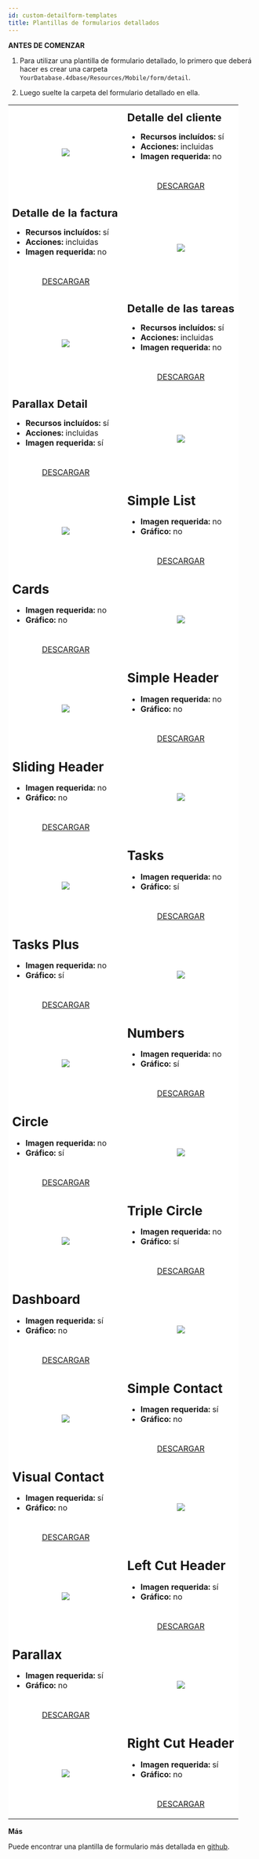 ```yaml
---
id: custom-detailform-templates
title: Plantillas de formularios detallados
---
```



<div class = "tips"> 

**ANTES DE COMENZAR**

1. Para utilizar una plantilla de formulario detallado, lo primero que deberá hacer es crear una carpeta `YourDatabase.4dbase/Resources/Mobile/form/detail`.

2. Luego suelte la carpeta del formulario detallado en ella.</div> 

<div style="height: auto;">
  <table>
<col width="50%"> 
<col width="50%"> 
<tr>
  <td style="height: auto; vertical-align: middle;text-align: center; border-color: #FFFFFF;background-color: #FFFFFF">
<img style="max-height: 750px" src="https://raw.githubusercontent.com/4d-for-ios/form-detail-ClientDetail/master/template.gif" />
  </td>
  <td style="height: auto; vertical-align: middle;border-color: #FFFFFF;background-color: #FFFFFF">
<h1 style="margin-top: 10px; font-size:22px">
  Detalle del cliente
</h1>

<ul style="font-size:16px">
  <li>
<strong>Recursos incluídos:</strong> sí
  </li>
  <li>
<strong>Acciones:</strong> incluidas
  </li>
  <li>
<strong>Imagen requerida:</strong> no
  </li>
</ul>

<div style="text-align: center; margin-top: 40px;">
  <p>
<a class="button" style="width: 50%" href="https://github.com/4d-for-ios/form-detail-ClientDetail/releases/latest/download/form-detail-ClientDetail.zip">DESCARGAR</a>
  </p>
</div>
  </td>
</tr>

<tr>
  <td style="height: auto; vertical-align: middle;border-color: #FFFFFF;background-color: #FFFFFF">
<h1 style="margin-top: 10px; font-size:22px">
  Detalle de la factura
</h1>

<ul style="font-size:c16px">
  <li>
<strong>Recursos incluídos:</strong> sí
  </li>
  <li>
<strong>Acciones:</strong> incluidas
  </li>
  <li>
<strong>Imagen requerida:</strong> no
  </li>
</ul>

<div style="text-align: center; margin-top: 40px;">
  <p>
<a class="button" style="width: 50%" href="https://github.com/4d-for-ios/form-detail-InvoiceDetail/releases/latest/download/form-detail-InvoiceDetail.zip">DESCARGAR</a>
  </p>
</div>
  </td>
  
  <td style="height: auto; vertical-align: middle;text-align: center; border-color: #FFFFFF;background-color: #FFFFFF">
<img style="max-height: 750px" src="https://raw.githubusercontent.com/4d-for-ios/form-detail-InvoiceDetail/master/template.gif" />
  </td>
  
  <tr>
<td style="height: auto; vertical-align: middle;text-align: center; border-color: #FFFFFF;background-color: #FFFFFF">
  <img style="max-height: 750px" src="https://raw.githubusercontent.com/4d-for-ios/form-detail-TasksDetail/master/template.gif" />
</td>

<td style="height: auto; vertical-align: middle;border-color: #FFFFFF;background-color: #FFFFFF">
  <h1 style="margin-top: 10px; font-size:22px">
Detalle de las tareas
  </h1>
  
  <ul style="font-size:16px">
<li>
  <strong>Recursos incluídos:</strong> sí
</li>
<li>
  <strong>Acciones:</strong> incluidas
</li>
<li>
  <strong>Imagen requerida:</strong> no
</li>
  </ul>
  
  <div style="text-align: center; margin-top: 40px;">
<p>
  <a class="button" style="width: 50%" href="https://github.com/4d-for-ios/form-detail-TasksDetail/releases/latest/download/form-detail-TasksDetail.zip">DESCARGAR</a>
</p>
  </div>
</td>
  </tr>
  
  <tr>
<td style="height: auto; vertical-align: middle;border-color: #FFFFFF;background-color: #FFFFFF">
  <h1 style="margin-top: 10px; font-size:22px">
Parallax Detail
  </h1>
  
  <ul style="font-size:c16px">
<li>
  <strong>Recursos incluídos:</strong> sí
</li>
<li>
  <strong>Acciones:</strong> incluidas
</li>
<li>
  <strong>Imagen requerida:</strong> sí
</li>
  </ul>
  
  <div style="text-align: center; margin-top: 40px;">
<p>
  <a class="button" style="width: 50%" href="https://github.com/4d-for-ios/form-detail-ParallaxDetail/releases/latest/download/form-detail-ParallaxDetail.zip">DESCARGAR</a>
</p>
  </div>
</td>

<td style="height: auto; vertical-align: middle;text-align: center; border-color: #FFFFFF;background-color: #FFFFFF">
  <img style="max-height: 750px" src="https://raw.githubusercontent.com/4d-for-ios/form-detail-ParallaxDetail/master/template.gif" />
</td>
  </tr>
  
  <tr>
<td style="height: auto; vertical-align: middle;text-align: center; border-color: #FFFFFF;background-color: #FFFFFF">
  <img style="max-height: 750px" src="https://raw.githubusercontent.com/4d-for-ios/form-detail-SimpleList/master/template.gif" />
</td>

<td style="height: auto; vertical-align: middle;border-color: #FFFFFF;background-color: #FFFFFF">
  <h1 style="margin-top: 10px; font-size:26px">
Simple List
  </h1>
  
  <ul style="font-size:16px">
<li>
  <strong>Imagen requerida:</strong> no
</li>
<li>
  <strong>Gráfico:</strong> no
</li>
  </ul>
  
  <div style="text-align: center; margin-top: 40px;">
<p>
  <a class="button" style="width: 50%" href="https://github.com/4d-for-ios/form-detail-SimpleList/releases/latest/download/form-detail-SimpleList.zip">DESCARGAR</a>
</p>
  </div>
</td>
  </tr>
  
  <tr>
<td style="height: auto; vertical-align: middle;border-color: #FFFFFF;background-color: #FFFFFF">
  <h1 style="margin-top: 10px; font-size:26px">
Cards
  </h1>
  
  <ul style="font-size:16px">
<li>
  <strong>Imagen requerida:</strong> no
</li>
<li>
  <strong>Gráfico:</strong> no
</li>
  </ul>
  
  <div style="text-align: center; margin-top: 40px;">
<p>
  <a class="button" style="width: 50%" href="https://github.com/4d-for-ios/form-detail-Cards/releases/latest/download/form-detail-Cards.zip">DESCARGAR</a>
</p>
  </div>
</td>

<td style="height: auto; vertical-align: middle;text-align: center; border-color: #FFFFFF;background-color: #FFFFFF">
  <img style="max-height: 750px" src="https://raw.githubusercontent.com/4d-for-ios/form-detail-Cards/master/template.gif" />
</td>
  </tr>
  
  <tr>
<td style="height: auto; vertical-align: middle;text-align: center; border-color: #FFFFFF;background-color: #FFFFFF">
  <img style="max-height: 750px" src="https://raw.githubusercontent.com/4d-for-ios/form-detail-SimpleHeader/master/template.gif" />
</td>

<td style="height: auto; vertical-align: middle;border-color: #FFFFFF;background-color: #FFFFFF">
  <h1 style="margin-top: 10px; font-size:26px">
Simple Header
  </h1>
  
  <ul style="font-size:16px">
<li>
  <strong>Imagen requerida:</strong> no
</li>
<li>
  <strong>Gráfico:</strong> no
</li>
  </ul>
  
  <div style="text-align: center; margin-top: 40px;">
<p>
  <a class="button" style="width: 50%" href="https://github.com/4d-for-ios/form-detail-SimpleHeader/releases/latest/download/form-detail-SimpleHeader.zip">DESCARGAR</a>
</p>
  </div>
</td>
  </tr>
  
  <tr>
<td style="height: auto; vertical-align: middle;border-color: #FFFFFF;background-color: #FFFFFF">
  <h1 style="margin-top: 10px; font-size:26px">
Sliding Header
  </h1>
  
  <ul style="font-size:16px">
<li>
  <strong>Imagen requerida:</strong> no
</li>
<li>
  <strong>Gráfico:</strong> no
</li>
  </ul>
  
  <div style="text-align: center; margin-top: 40px;">
<p>
  <a class="button" style="width: 50%" href="https://github.com/4d-for-ios/form-detail-SlidingHeader/releases/latest/download/form-detail-SlidingHeader.zip">DESCARGAR</a>
</p>
  </div>
</td>

<td style="height: auto; vertical-align: middle;text-align: center; border-color: #FFFFFF;background-color: #FFFFFF">
  <img style="max-height: 750px" src="https://raw.githubusercontent.com/4d-for-ios/form-detail-SlidingHeader/master/template.gif" />
</td>
  </tr>
  
  <tr>
<td style="height: auto; vertical-align: middle;text-align: center; border-color: #FFFFFF;background-color: #FFFFFF">
  <img style="max-height: 750px" src="https://raw.githubusercontent.com/4d-for-ios/form-detail-Tasks/master/template.gif" />
</td>

<td style="height: auto; vertical-align: middle;border-color: #FFFFFF;background-color: #FFFFFF">
  <h1 style="margin-top: 10px; font-size:26px">
Tasks
  </h1>
  
  <ul style="font-size:16px">
<li>
  <strong>Imagen requerida:</strong> no
</li>
<li>
  <strong>Gráfico:</strong> sí
</li>
  </ul>
  
  <div style="text-align: center; margin-top: 40px;">
<p>
  <a class="button" style="width: 50%" href="https://github.com/4d-for-ios/form-detail-Tasks/releases/latest/download/form-detail-Tasks.zip">DESCARGAR</a>
</p>
  </div>
</td>
  </tr>
  
  <tr>
<td style="height: auto; vertical-align: middle;border-color: #FFFFFF;background-color: #FFFFFF">
  <h1 style="margin-top: 10px; font-size:26px">
Tasks Plus
  </h1>
  
  <ul style="font-size:16px">
<li>
  <strong>Imagen requerida:</strong> no
</li>
<li>
  <strong>Gráfico:</strong> sí
</li>
  </ul>
  
  <div style="text-align: center; margin-top: 40px;">
<p>
  <a class="button" style="width: 50%" href="https://github.com/4d-for-ios/form-detail-TasksPlus/releases/latest/download/form-detail-TasksPlus.zip">DESCARGAR</a>
</p>
  </div>
</td>

<td style="height: auto; vertical-align: middle;text-align: center; border-color: #FFFFFF;background-color: #FFFFFF">
  <img style="max-height: 750px" src="https://raw.githubusercontent.com/4d-for-ios/form-detail-TasksPlus/master/template.gif" />
</td>
  </tr>
  
  <tr>
<td style="height: auto; vertical-align: middle;text-align: center; border-color: #FFFFFF;background-color: #FFFFFF">
  <img style="max-height: 750px" src="https://raw.githubusercontent.com/4d-for-ios/form-detail-Numbers/master/template.gif" />
</td>

<td style="height: auto; vertical-align: middle;border-color: #FFFFFF;background-color: #FFFFFF">
  <h1 style="margin-top: 10px; font-size:26px">
Numbers
  </h1>
  
  <ul style="font-size:16px">
<li>
  <strong>Imagen requerida:</strong> no
</li>
<li>
  <strong>Gráfico:</strong> sí
</li>
  </ul>
  
  <div style="text-align: center; margin-top: 40px;">
<p>
  <a class="button" style="width: 50%" href="https://github.com/4d-for-ios/form-detail-Numbers/releases/latest/download/form-detail-Numbers.zip">DESCARGAR</a>
</p>
  </div>
</td>
  </tr>
  
  <tr>
<td style="height: auto; vertical-align: middle;border-color: #FFFFFF;background-color: #FFFFFF">
  <h1 style="margin-top: 10px; font-size:26px">
Circle
  </h1>
  
  <ul style="font-size:16px">
<li>
  <strong>Imagen requerida:</strong> no
</li>
<li>
  <strong>Gráfico:</strong> sí
</li>
  </ul>
  
  <div style="text-align: center; margin-top: 40px;">
<p>
  <a class="button" style="width: 50%" href="https://github.com/4d-for-ios/form-detail-Circle/releases/latest/download/form-detail-Circle.zip">DESCARGAR</a>
</p>
  </div>
</td>

<td style="height: auto; vertical-align: middle;text-align: center; border-color: #FFFFFF;background-color: #FFFFFF">
  <img style="max-height: 750px" src="https://raw.githubusercontent.com/4d-for-ios/form-detail-Circle/master/template.gif" />
</td>
  </tr>
  
  <tr>
<td style="height: auto; vertical-align: middle;text-align: center; border-color: #FFFFFF;background-color: #FFFFFF">
  <img style="max-height: 750px" src="https://raw.githubusercontent.com/4d-for-ios/form-detail-TripleCircle/master/template.gif" />
</td>

<td style="height: auto; vertical-align: middle;border-color: #FFFFFF;background-color: #FFFFFF">
  <h1 style="margin-top: 10px; font-size:26px">
Triple Circle
  </h1>
  
  <ul style="font-size:16px">
<li>
  <strong>Imagen requerida:</strong> no
</li>
<li>
  <strong>Gráfico:</strong> sí
</li>
  </ul>
  
  <div style="text-align: center; margin-top: 40px;">
<p>
  <a class="button" style="width: 50%" href="https://github.com/4d-for-ios/form-detail-TripleCircle/releases/latest/download/form-detail-TripleCircle.zip">DESCARGAR</a>
</p>
  </div>
</td>
  </tr>
  
  <tr>
<td style="height: auto; vertical-align: middle;border-color: #FFFFFF;background-color: #FFFFFF">
  <h1 style="margin-top: 10px; font-size:26px">
Dashboard
  </h1>
  
  <ul style="font-size:16px">
<li>
  <strong>Imagen requerida:</strong> sí
</li>
<li>
  <strong>Gráfico:</strong> no
</li>
  </ul>
  
  <div style="text-align: center; margin-top: 40px;">
<p>
  <a class="button" style="width: 50%" href="https://github.com/4d-for-ios/form-detail-Dashboard/releases/latest/download/form-detail-Dashboard.zip">DESCARGAR</a>
</p>
  </div>
</td>

<td style="height: auto; vertical-align: middle;text-align: center; border-color: #FFFFFF;background-color: #FFFFFF">
  <img style="max-height: 750px" src="https://raw.githubusercontent.com/4d-for-ios/form-detail-Dashboard/master/template.gif" />
</td>
  </tr>
  
  <tr>
<td style="height: auto; vertical-align: middle;text-align: center; border-color: #FFFFFF;background-color: #FFFFFF">
  <img style="max-height: 750px" src="https://raw.githubusercontent.com/4d-for-ios/form-detail-SimpleContact/master/template.gif" />
</td>

<td style="height: auto; vertical-align: middle;border-color: #FFFFFF;background-color: #FFFFFF">
  <h1 style="margin-top: 10px; font-size:26px">
Simple Contact
  </h1>
  
  <ul style="font-size:16px">
<li>
  <strong>Imagen requerida:</strong> sí
</li>
<li>
  <strong>Gráfico:</strong> no
</li>
  </ul>
  
  <div style="text-align: center; margin-top: 40px;">
<p>
  <a class="button" style="width: 50%" href="https://github.com/4d-for-ios/form-detail-SimpleContact/releases/latest/download/form-detail-SimpleContact.zip">DESCARGAR</a>
</p>
  </div>
</td>
  </tr>
  
  <tr>
<td style="height: auto; vertical-align: middle;border-color: #FFFFFF;background-color: #FFFFFF">
  <h1 style="margin-top: 10px; font-size:26px">
Visual Contact
  </h1>
  
  <ul style="font-size:16px">
<li>
  <strong>Imagen requerida:</strong> sí
</li>
<li>
  <strong>Gráfico:</strong> no
</li>
  </ul>
  
  <div style="text-align: center; margin-top: 40px;">
<p>
  <a class="button" style="width: 50%" href="https://github.com/4d-for-ios/form-detail-VisualContact/releases/latest/download/form-detail-VisualContact.zip">DESCARGAR</a>
</p>
  </div>
</td>

<td style="height: auto; vertical-align: middle;text-align: center; border-color: #FFFFFF;background-color: #FFFFFF">
  <img style="max-height: 750px" src="https://raw.githubusercontent.com/4d-for-ios/form-detail-VisualContact/master/template.gif" />
</td>
  </tr>
  
  <tr>
<td style="height: auto; vertical-align: middle;text-align: center; border-color: #FFFFFF;background-color: #FFFFFF">
  <img style="max-height: 750px" src="https://raw.githubusercontent.com/4d-for-ios/form-detail-LeftCutHeader/master/template.gif" />
</td>

<td style="height: auto; vertical-align: middle;border-color: #FFFFFF;background-color: #FFFFFF">
  <h1 style="margin-top: 10px; font-size:26px">
Left Cut Header
  </h1>
  
  <ul style="font-size:16px">
<li>
  <strong>Imagen requerida:</strong> sí
</li>
<li>
  <strong>Gráfico:</strong> no
</li>
  </ul>
  
  <div style="text-align: center; margin-top: 40px;">
<p>
  <a class="button" style="width: 50%" href="https://github.com/4d-for-ios/form-detail-LeftCutHeader/releases/latest/download/form-detail-LeftCutHeader.zip">DESCARGAR</a>
</p>
  </div>
</td>
  </tr>
  
  <tr>
<td style="height: auto; vertical-align: middle;border-color: #FFFFFF;background-color: #FFFFFF">
  <h1 style="margin-top: 10px; font-size:26px">
Parallax
  </h1>
  
  <ul style="font-size:16px">
<li>
  <strong>Imagen requerida:</strong> sí
</li>
<li>
  <strong>Gráfico:</strong> no
</li>
  </ul>
  
  <div style="text-align: center; margin-top: 40px;">
<p>
  <a class="button" style="width: 50%" href="https://github.com/4d-for-ios/form-detail-ParallaxHeader/releases/latest/download/form-detail-ParallaxHeader.zip">DESCARGAR</a>
</p>
  </div>
</td>

<td style="height: auto; vertical-align: middle;text-align: center; border-color: #FFFFFF;background-color: #FFFFFF">
  <img style="max-height: 750px" src="https://raw.githubusercontent.com/4d-for-ios/form-detail-ParallaxHeader/master/template.gif" />
</td>
  </tr>
  
  <tr>
<td style="height: auto; vertical-align: middle;text-align: center; border-color: #FFFFFF;background-color: #FFFFFF">
  <img style="max-height: 750px" src="https://raw.githubusercontent.com/4d-for-ios/form-detail-RightCutHeader/master/template.gif" />
</td>

<td style="height: auto; vertical-align: middle;border-color: #FFFFFF;background-color: #FFFFFF">
  <h1 style="margin-top: 10px; font-size:26px">
Right Cut Header
  </h1>
  
  <ul style="font-size:16px">
<li>
  <strong>Imagen requerida:</strong> sí
</li>
<li>
  <strong>Gráfico:</strong> no
</li>
  </ul>
  
  <div style="text-align: center; margin-top: 40px;">
<p>
  <a class="button" style="width: 50%" href="https://github.com/4d-for-ios/form-detail-RightCutHeader/releases/latest/download/form-detail-RightCutHeader.zip">DESCARGAR</a>
</p>
  </div>
</td>
  </tr></table> </div> <div class = "tips"> 
  
  <p>
<strong>Más</strong>
  </p>
  
  <p>
Puede encontrar una plantilla de formulario más detallada en <a href="https://github.com/search?q=topic%3A4d-for-ios-form-detail">github</a>.
  </p></div>
